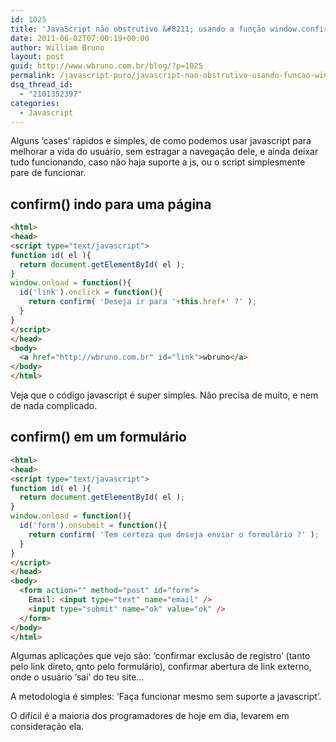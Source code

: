 ```yaml
---
id: 1025
title: 'JavaScript não obstrutivo &#8211; usando a função window.confirm()'
date: 2011-06-02T07:00:19+00:00
author: William Bruno
layout: post
guid: http://www.wbruno.com.br/blog/?p=1025
permalink: /javascript-puro/javascript-nao-obstrutivo-usando-funcao-window-confirm/
dsq_thread_id:
  - "2101352397"
categories:
  - Javascript
---
```

Alguns &#8216;cases&#8217; rápidos e simples, de como podemos usar javascript para melhorar a vida do usuário, sem estragar a navegação dele, e ainda deixar tudo funcionando, caso não haja suporte a js, ou o script simplesmente pare de funcionar.
  
<!--more-->

## confirm() indo para uma página

``` html
<html>
<head>
<script type="text/javascript">
function id( el ){
  return document.getElementById( el );
}
window.onload = function(){
  id('link').onclick = function(){
    return confirm( 'Deseja ir para '+this.href+' ?' );
  }
}
</script>
</head>
<body>
  <a href="http://wbruno.com.br" id="link">wbruno</a>
</body>
</html>
```

Veja que o código javascript é super simples. Não precisa de muito, e nem de nada complicado.

## confirm() em um formulário

``` html
<html>
<head>
<script type="text/javascript">
function id( el ){
  return document.getElementById( el );
}
window.onload = function(){
  id('form').onsubmit = function(){
    return confirm( 'Tem certeza que deseja enviar o formulário ?' );
  }
}
</script>
</head>
<body>
  <form action="" method="post" id="form">
    Email: <input type="text" name="email" />
    <input type="submit" name="ok" value="ok" />  
  </form>
</body>
</html>
```

Algumas aplicações que vejo são: &#8216;confirmar exclusão de registro&#8217; (tanto pelo link direto, qnto pelo formulário), confirmar abertura de link externo, onde o usuário &#8216;sai&#8217; do teu site&#8230;

A metodologia é simples: &#8216;Faça funcionar mesmo sem suporte a javascript&#8217;.
  
O difícil é a maioria dos programadores de hoje em dia, levarem em consideração ela.